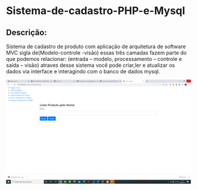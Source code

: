 # Sistema-de-cadastro-PHP-e-Mysql


## Descrição:

Sistema de cadastro de produto com aplicação de arquitetura de software MVC sigla de(Modelo-controle -visão) 
essas três camadas fazem parte do que podemos relacionar: (entrada – modelo, processamento – controle e saída – visão) 
atraves desse sistema você pode criar,ler e atualizar os dados via interface e interagindo com o banco de dados mysql. 


![imagem do sistema](https://github.com/evandroid95/Sistema-de-cadastro-PHP-e-Mysql/blob/master/Captura%20de%20Tela%20(299).png)

